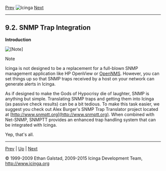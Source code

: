 [Prev](integration.md) ![Icinga](../images/logofullsize.png "Icinga") [Next](int-tcpwrappers.md)

* * * * *

9.2. SNMP Trap Integration
--------------------------

**Introduction**

![[Note]](../images/note.png)

Note

Icinga is not designed to be a replacement for a full-blown SNMP
management application like HP OpenView or
[OpenNMS](http://www.opennms.org). However, you can set things up so
that SNMP traps received by a host on your network can generate alerts
in Icinga.

As if designed to make the Gods of Hypocrisy die of laughter, SNMP is
anything but simple. Translating SNMP traps and getting them into Icinga
(as passive check results) can be a bit tedious. To make this task
easier, we suggest you check out Alex Burger's SNMP Trap Translator
project located at [http://www.snmptt.org](http://www.snmptt.org). When
combined with Net-SNMP, SNMPTT provides an enhanced trap handling system
that can be integrated with Icinga.

Yep, that's all.

* * * * *

[Prev](integration.md) | [Up](ch09.md) | [Next](int-tcpwrappers.md)






© 1999-2009 Ethan Galstad, 2009-2015 Icinga Development Team,
http://www.icinga.org
